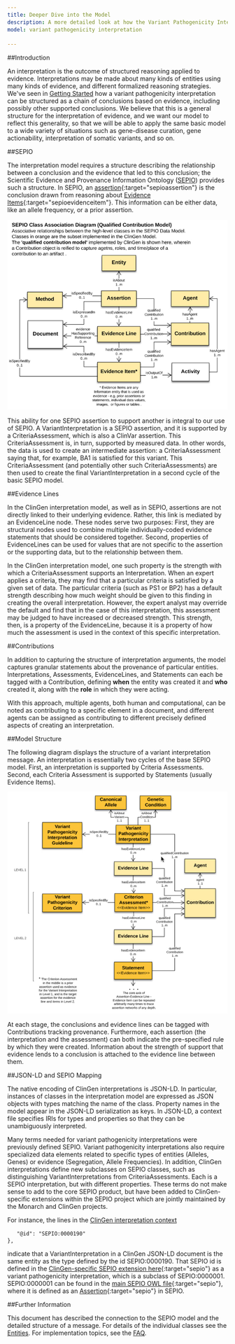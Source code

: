 ```yaml
---
title: Deeper Dive into the Model
description: A more detailed look at how the Variant Pathogenicity Interpretation Model is designed on top of the SEPIO model.
model: variant pathogenicity interpretation

---
```


##Introduction

An interpretation is the outcome of structured reasoning applied to evidence.   Interpretations may be made about many kinds of entities using many kinds of evidence, and different formalized reasoning strategies.  We've seen in [Getting Started](getting_started.html) how a variant pathogenicity interpretation can be structured as a chain of conclusions based on evidence, including possibly other supported conclusions.  We believe that this is a general structure for the interpretation of evidence, and we want our model to reflect this generality, so that we will be able to apply the same basic model to a wide variety of situations such as gene-disease curation, gene actionability, interpretation of somatic variants, and so on.

##SEPIO

The interpretation model requires a structure describing the relationship between a conclusion and the evidence that led to this conclusion;  the Scientific Evidence and Provenance Information Ontology ([SEPIO](./sepio.html)) provides such a structure.  In SEPIO, an [assertion](https://github.com/monarch-initiative/SEPIO-ontology/wiki/Assertion){:target="sepioassertion"} is the conclusion drawn from reasoning about [Evidence Items](https://github.com/monarch-initiative/SEPIO-ontology/wiki/Evidence-Item){:target="sepioevidenceitem"}.   This information can be either data, like an allele frequency, or a prior assertion.

![Interpretation Figure 1](images/SEPIO_UML.jpg)

This ability for one SEPIO assertion to support another is integral to our use of SEPIO.   A VariantInterpretation is a SEPIO assertion, and it is supported by a CriteriaAssessment, which is also a ClinVar assertion. This CriteriaAssessment is, in turn, supported by measured data.  In other words, the data is used to create an intermediate assertion: a CriteriaAssessment saying that, for example, BA1 is satisfied for this variant.   This CriteriaAssessment (and potentially other such CriteriaAssessments) are then used to create the final VariantInterpretation in a second cycle of the basic SEPIO model.


##Evidence Lines

In the ClinGen interpretation model, as well as in SEPIO, assertions are not directly linked to their underlying evidence.  Rather, this link is mediated by an EvidenceLine node.  These nodes serve two purposes: First, they are structural nodes used to combine multiple individually-coded evidence statements that should be considered together.  Second, properties of EvidenceLines can be used for values that are not specific to the assertion or the supporting data, but to the relationship between them.

In the ClinGen interpretation model,  one such property is the strength with which a CriteriaAssessment supports an Interpretation.  When an expert applies a criteria, they may find that a particular criteria is satisfied by a given set of data.   The particular criteria (such as PS1 or BP2) has a default strength describing how much weight should be given to this finding in creating the overall interpretation.  However, the expert analyst may override the default and find that in the case of this interpretation, this assessment may be judged to have increased or decreased strength.  This strength, then, is a property of the EvidenceLine, because it is a property of how much the assessment is used in the context of this specific interpretation.

##Contributions

In addition to capturing the structure of interpretation arguments, the model captures granular statements about the provenance of particular entities.   Interpretations, Assessments, EvidenceLines, and Statements can each be tagged with a Contribution, defining **when** the entity was created it and **who** created it, along with the **role** in which they were acting.

With this approach, multiple agents, both human and computational, can be noted as contributing to a specific element in a document, and different agents can be assigned as contributing to different precisely defined aspects of creating an interpretation.

##Model Structure

The following diagram displays the structure of a variant interpretation message.  An interpretation is essentially two cycles of the base SEPIO model.  First, an interpretation is supported by Criteria Assessments. Second, each Criteria Assessment is supported by Statements (usually Evidence Items).

![Interpretation Figure 2](images/CG_UML.jpg)

At each stage, the conclusions and evidence lines can be tagged with Contributions tracking provenance.  Furthermore, each assertion (the interpretation and the assessment) can both indicate the pre-specified rule by which they were created.  Information about the strength of support that evidence lends to a conclusion is attached to the evidence line between them.

##JSON-LD and SEPIO Mapping

The native encoding of ClinGen interpretations is JSON-LD.  In particular, instances of classes in the interpretation model are expressed as JSON objects with types matching the name of the class.  Property names in the model appear in the JSON-LD serialization as keys.   In JSON-LD, a context file specifies IRIs for types and properties so that they can be unambiguously interpreted.

Many terms needed for variant pathogenicity interpretations were previously defined SEPIO. Variant pathogenicity interpretations also require specialized data elements related to specific types of entities (Alleles, Genes) or evidence (Segregation, Allele Frequencies).  In addition, ClinGen interpretations define new subclasses on SEPIO classes, such as distinguishing VariantInterpretations from CriteriaAssessments.  Each is a SEPIO interpretation, but with different properties. These terms do not make sense to add to the core SEPIO product, but have been added to ClinGen-specific extensions within the SEPIO project which are jointly maintained by the Monarch and ClinGen projects.

For instance, the lines in the [ClinGen interpretation context](http://dataexchange.clinicalgenome.org/interpretation/json/context)

``` "VariantInterpretation": {
   "@id": "SEPIO:0000190"
},
```
indicate that a VariantInterpretation in a ClinGen JSON-LD document is the same entity as the type defined by the id SEPIO:0000190. That SEPIO id is defined in the [ClinGen-specific SEPIO extension here](https://github.com/monarch-initiative/SEPIO-ontology/blob/master/src/ontology/extensions/sepio-clingen.owl){:target="sepio"} as a variant pathogenicity interpretation, which is a subclass of SEPIO:0000001.  SEPIO:0000001 can be found in the [main SEPIO OWL file](https://raw.githubusercontent.com/monarch-initiative/SEPIO-ontology/master/src/ontology/sepio.owl){:target="sepio"}, where it is defined as an [Assertion](http://github.com/monarch-initiative/SEPIO-ontology/wiki/Assertion){:target="sepio"} in SEPIO.



##Further Information

This document has described the connection to the SEPIO model and the detailed structure of a message.   For details of the individual classes see the [Entities](/entities).  For implementation topics, see the [FAQ](faq.html).
